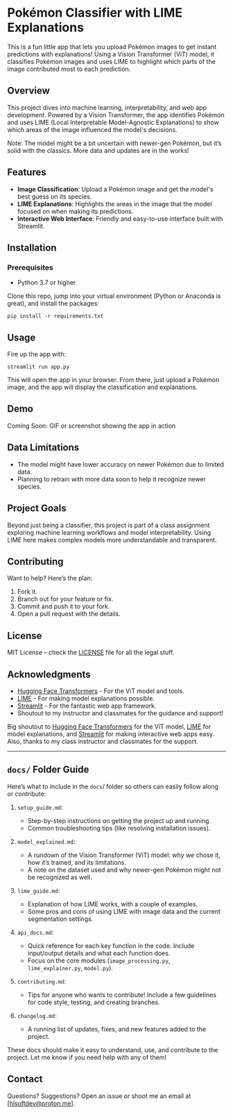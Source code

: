 # Pokémon Classifier with LIME Explanations

This is a fun little app that lets you upload Pokémon images to get instant predictions with explanations! Using a Vision Transformer (ViT) model, it classifies Pokémon images and uses LIME to highlight which parts of the image contributed most to each prediction.

## Overview

This project dives into machine learning, interpretability, and web app development. Powered by a Vision Transformer, the app identifies Pokémon and uses LIME (Local Interpretable Model-Agnostic Explanations) to show which areas of the image influenced the model's decisions.

Note: The model might be a bit uncertain with newer-gen Pokémon, but it’s solid with the classics. More data and updates are in the works!

## Features

- **Image Classification**: Upload a Pokémon image and get the model's best guess on its species.
- **LIME Explanations**: Highlights the areas in the image that the model focused on when making its predictions.
- **Interactive Web Interface**: Friendly and easy-to-use interface built with Streamlit.

## Installation

### Prerequisites

- Python 3.7 or higher

Clone this repo, jump into your virtual environment (Python or Anaconda is great), and install the packages:

```pip install -r requirements.txt```

## Usage

Fire up the app with:

```streamlit run app.py```

This will open the app in your browser. From there, just upload a Pokémon image, and the app will display the classification and explanations.

## Demo

Coming Soon: GIF or screenshot showing the app in action

## Data Limitations

- The model might have lower accuracy on newer Pokémon due to limited data.
- Planning to retrain with more data soon to help it recognize newer species.

## Project Goals

Beyond just being a classifier, this project is part of a class assignment exploring machine learning workflows and model interpretability. Using LIME here makes complex models more understandable and transparent.

## Contributing

Want to help? Here’s the plan:

1. Fork it.
2. Branch out for your feature or fix.
3. Commit and push it to your fork.
4. Open a pull request with the details.

## License

MIT License – check the [LICENSE](LICENSE) file for all the legal stuff.

## Acknowledgments

- [Hugging Face Transformers]([https://huggingface.co/google/vit-base-patch16-224-in21k]) -  For the ViT model and tools.
- [LIME](https://github.com/marcotcr/lime) - For making model explanations possible.
- [Streamlit](https://streamlit.io/) - For the fantastic web app framework.
- Shoutout to my instructor and classmates for the guidance and support!

Big shoutout to [Hugging Face Transformers]([https://huggingface.co/google/vit-base-patch16-224-in21k]) for the ViT model, [LIME](https://github.com/marcotcr/lime) for model explanations, and [Streamlit](https://streamlit.io/) for making interactive web apps easy. Also, thanks to my class instructor and classmates for the support.

---

## `docs/` Folder Guide
Here’s what to include in the `docs`/ folder so others can easily follow along or contribute:

1. `setup_guide.md`:
   - Step-by-step instructions on getting the project up and running.
   - Common troubleshooting tips (like resolving installation issues).

2. `model_explained.md`:
    - A rundown of the Vision Transformer (ViT) model: why we chose it, how it’s trained, and its limitations.
    - A note on the dataset used and why newer-gen Pokémon might not be recognized as well.

3. `lime_guide.md`:
    - Explanation of how LIME works, with a couple of examples.
    - Some pros and cons of using LIME with image data and the current segmentation settings.

4. `api_docs.md`:
    - Quick reference for each key function in the code. Include input/output details and what each function does.
    - Focus on the core modules (`image_processing.py`, `lime_explainer.py`, `model.py`).

5. `contributing.md`:
    - Tips for anyone who wants to contribute! Include a few guidelines for code style, testing, and creating branches.

6. `changelog.md`:
    - A running list of updates, fixes, and new features added to the project.

These docs should make it easy to understand, use, and contribute to the project. Let me know if you need help with any of them!

## Contact

Questions? Suggestions? Open an issue or shoot me an email at [hlsoftdev@proton.me].